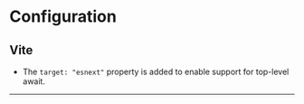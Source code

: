 # Configuration

## Vite

- The `target: "esnext"` property is added to enable support for top-level await.

---

